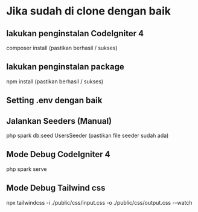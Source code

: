 # Jika sudah di clone dengan baik

## lakukan penginstalan CodeIgniter 4
composer install (pastikan berhasil / sukses)

## lakukan penginstalan package
npm install (pastikan berhasil / sukses)

## Setting .env dengan baik

## Jalankan Seeders (Manual)
php spark db:seed UsersSeeder (pastikan file seeder sudah ada)

## Mode Debug CodeIgniter 4
php spark serve

## Mode Debug Tailwind css
npx tailwindcss -i ./public/css/input.css -o ./public/css/output.css --watch
